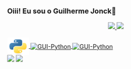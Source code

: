 ### Oiii! Eu sou o Guilherme Jonck👋

<div>
  <div align="center">
  <a href="https://github.com/GuilhermeJonck">
  <img height="165em" src="https://github-readme-stats.vercel.app/api?username=GuilhermeJonck&show_icons=true&theme=white&include_all_commits=true&count_private=true"/>
  <img height="165em"  src="https://github-readme-stats.vercel.app/api/top-langs/?username=GuilhermeJonck&layout=compact&langs_count=7&theme=white"/>
</div> 
    
<div style="display: inline_block"><br>
  <img align="center" alt="GUI-Python" height="40" width="50" src="https://raw.githubusercontent.com/devicons/devicon/master/icons/python/python-original.svg">
  <img align="center" alt="GUI-Python" height="40" width="50" src="https://cdn.jsdelivr.net/gh/devicons/devicon/icons/bash/bash-plain.svg">
  <img align="center" alt="GUI-Python" height="60" width="50" src="https://cdn.jsdelivr.net/gh/devicons/devicon/icons/php/php-original.svg"> 
</div>
  <a href="https://https://www.linkedin.com/in/guilherme-jonck-979182218" target="_blank"><img src="https://img.shields.io/badge/-LinkedIn-%230077B5?style=for-the-badge&logo=linkedin&logoColor=white" target="_blank"></a>
  <a href = "mailto:guijonckk@gmail.com"><img src="https://img.shields.io/badge/-Gmail-%23333?style=for-the-badge&logo=gmail&logoColor=white" target="_blank"></a>
  
</div>

